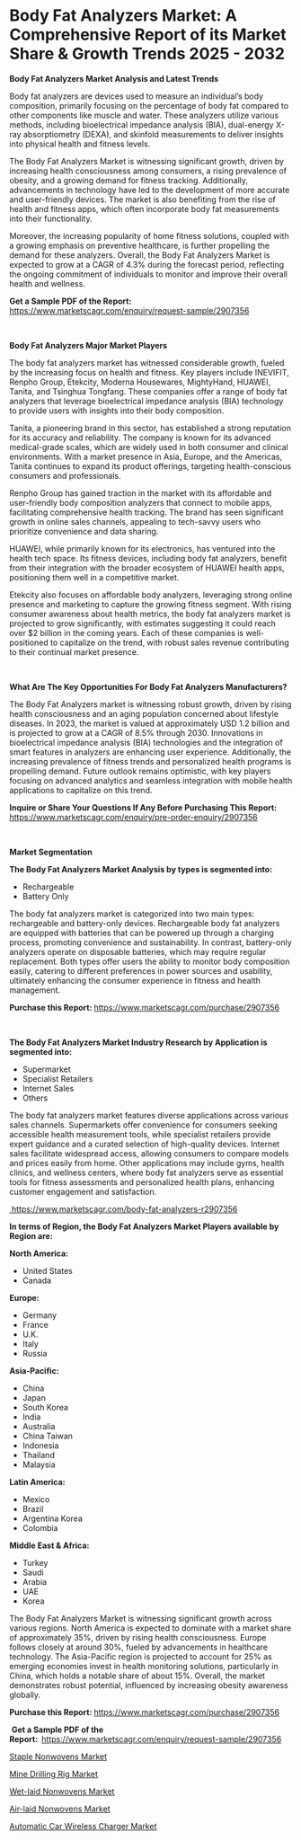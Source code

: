 <p><h1>Body Fat Analyzers Market: A Comprehensive Report of its Market Share & Growth Trends 2025 - 2032</h1></p><p><strong>Body Fat Analyzers Market Analysis and Latest Trends</strong></p>
<p><p>Body fat analyzers are devices used to measure an individual’s body composition, primarily focusing on the percentage of body fat compared to other components like muscle and water. These analyzers utilize various methods, including bioelectrical impedance analysis (BIA), dual-energy X-ray absorptiometry (DEXA), and skinfold measurements to deliver insights into physical health and fitness levels. </p><p>The Body Fat Analyzers Market is witnessing significant growth, driven by increasing health consciousness among consumers, a rising prevalence of obesity, and a growing demand for fitness tracking. Additionally, advancements in technology have led to the development of more accurate and user-friendly devices. The market is also benefiting from the rise of health and fitness apps, which often incorporate body fat measurements into their functionality.</p><p>Moreover, the increasing popularity of home fitness solutions, coupled with a growing emphasis on preventive healthcare, is further propelling the demand for these analyzers. Overall, the Body Fat Analyzers Market is expected to grow at a CAGR of 4.3% during the forecast period, reflecting the ongoing commitment of individuals to monitor and improve their overall health and wellness.</p></p>
<p><strong>Get a Sample PDF of the Report:&nbsp;</strong> <a href="https://www.marketscagr.com/enquiry/request-sample/2907356?utm_campaign=1868&utm_medium=2&utm_source=Github&utm_content=ia&utm_term=12032025&utm_id=body-fat-analyzers">https://www.marketscagr.com/enquiry/request-sample/2907356</a></p>
<p>&nbsp;</p>
<p><strong>Body Fat Analyzers Major Market Players</strong></p>
<p><p>The body fat analyzers market has witnessed considerable growth, fueled by the increasing focus on health and fitness. Key players include INEVIFIT, Renpho Group, Etekcity, Moderna Housewares, MightyHand, HUAWEI, Tanita, and Tsinghua Tongfang. These companies offer a range of body fat analyzers that leverage bioelectrical impedance analysis (BIA) technology to provide users with insights into their body composition.</p><p>Tanita, a pioneering brand in this sector, has established a strong reputation for its accuracy and reliability. The company is known for its advanced medical-grade scales, which are widely used in both consumer and clinical environments. With a market presence in Asia, Europe, and the Americas, Tanita continues to expand its product offerings, targeting health-conscious consumers and professionals.</p><p>Renpho Group has gained traction in the market with its affordable and user-friendly body composition analyzers that connect to mobile apps, facilitating comprehensive health tracking. The brand has seen significant growth in online sales channels, appealing to tech-savvy users who prioritize convenience and data sharing.</p><p>HUAWEI, while primarily known for its electronics, has ventured into the health tech space. Its fitness devices, including body fat analyzers, benefit from their integration with the broader ecosystem of HUAWEI health apps, positioning them well in a competitive market.</p><p>Etekcity also focuses on affordable body analyzers, leveraging strong online presence and marketing to capture the growing fitness segment. With rising consumer awareness about health metrics, the body fat analyzers market is projected to grow significantly, with estimates suggesting it could reach over $2 billion in the coming years. Each of these companies is well-positioned to capitalize on the trend, with robust sales revenue contributing to their continual market presence.</p></p>
<p>&nbsp;</p>
<p><strong>What Are The Key Opportunities For Body Fat Analyzers Manufacturers?</strong></p>
<p><p>The Body Fat Analyzers market is witnessing robust growth, driven by rising health consciousness and an aging population concerned about lifestyle diseases. In 2023, the market is valued at approximately USD 1.2 billion and is projected to grow at a CAGR of 8.5% through 2030. Innovations in bioelectrical impedance analysis (BIA) technologies and the integration of smart features in analyzers are enhancing user experience. Additionally, the increasing prevalence of fitness trends and personalized health programs is propelling demand. Future outlook remains optimistic, with key players focusing on advanced analytics and seamless integration with mobile health applications to capitalize on this trend.</p></p>
<p><strong>Inquire or Share Your Questions If Any Before Purchasing This Report:</strong> <a href="https://www.marketscagr.com/enquiry/pre-order-enquiry/2907356?utm_campaign=1868&utm_medium=2&utm_source=Github&utm_content=ia&utm_term=12032025&utm_id=body-fat-analyzers">https://www.marketscagr.com/enquiry/pre-order-enquiry/2907356</a></p>
<p>&nbsp;</p>
<p><strong>Market Segmentation</strong></p>
<p><strong>The Body Fat Analyzers Market Analysis by types is segmented into:</strong></p>
<p><ul><li>Rechargeable</li><li>Battery Only</li></ul></p>
<p><p>The body fat analyzers market is categorized into two main types: rechargeable and battery-only devices. Rechargeable body fat analyzers are equipped with batteries that can be powered up through a charging process, promoting convenience and sustainability. In contrast, battery-only analyzers operate on disposable batteries, which may require regular replacement. Both types offer users the ability to monitor body composition easily, catering to different preferences in power sources and usability, ultimately enhancing the consumer experience in fitness and health management.</p></p>
<p><strong>Purchase this Report:&nbsp;</strong><a href="https://www.marketscagr.com/purchase/2907356?utm_campaign=1868&utm_medium=2&utm_source=Github&utm_content=ia&utm_term=12032025&utm_id=body-fat-analyzers">https://www.marketscagr.com/purchase/2907356</a></p>
<p>&nbsp;</p>
<p><strong>The Body Fat Analyzers Market Industry Research by Application is segmented into:</strong></p>
<p><ul><li>Supermarket</li><li>Specialist Retailers</li><li>Internet Sales</li><li>Others</li></ul></p>
<p><p>The body fat analyzers market features diverse applications across various sales channels. Supermarkets offer convenience for consumers seeking accessible health measurement tools, while specialist retailers provide expert guidance and a curated selection of high-quality devices. Internet sales facilitate widespread access, allowing consumers to compare models and prices easily from home. Other applications may include gyms, health clinics, and wellness centers, where body fat analyzers serve as essential tools for fitness assessments and personalized health plans, enhancing customer engagement and satisfaction.</p></p>
<p><a href="https://www.marketscagr.com/body-fat-analyzers-r2907356?utm_campaign=1868&utm_medium=2&utm_source=Github&utm_content=ia&utm_term=12032025&utm_id=body-fat-analyzers">&nbsp;https://www.marketscagr.com/body-fat-analyzers-r2907356</a></p>
<p><strong>In terms of Region, the Body Fat Analyzers Market Players available by Region are:</strong></p>
<p>
    <p> <strong> North America: </strong>
        <ul>
            <li>United States</li>
            <li>Canada</li>
        </ul>
        </p> 
    <p> <strong> Europe: </strong>
        <ul>
            <li>Germany</li>
            <li>France</li>
            <li>U.K.</li>
            <li>Italy</li>
            <li>Russia</li>
        </ul>
        </p> 
    <p> <strong> Asia-Pacific: </strong>
        <ul>
            <li>China</li>
            <li>Japan</li>
            <li>South Korea</li>
            <li>India</li>
            <li>Australia</li>
            <li>China Taiwan</li>
            <li>Indonesia</li>
            <li>Thailand</li>
            <li>Malaysia</li>
        </ul>
        </p> 
    <p> <strong> Latin America: </strong>
        <ul>
            <li>Mexico</li>
            <li>Brazil</li>
            <li>Argentina Korea</li>
            <li>Colombia</li>
        </ul>
        </p> 
    <p> <strong> Middle East & Africa: </strong>
        <ul>
            <li>Turkey</li>
            <li>Saudi</li>
            <li>Arabia</li>
            <li>UAE</li>
            <li>Korea</li>
        </ul>
    </p>
    </p>
<p><p>The Body Fat Analyzers Market is witnessing significant growth across various regions. North America is expected to dominate with a market share of approximately 35%, driven by rising health consciousness. Europe follows closely at around 30%, fueled by advancements in healthcare technology. The Asia-Pacific region is projected to account for 25% as emerging economies invest in health monitoring solutions, particularly in China, which holds a notable share of about 15%. Overall, the market demonstrates robust potential, influenced by increasing obesity awareness globally.</p></p>
<p><strong>Purchase this Report: </strong><a href="https://www.marketscagr.com/purchase/2907356?utm_campaign=1868&utm_medium=2&utm_source=Github&utm_content=ia&utm_term=12032025&utm_id=body-fat-analyzers">https://www.marketscagr.com/purchase/2907356</a></p>
<p>&nbsp;<strong>Get a Sample PDF of the Report:&nbsp;&nbsp;</strong><a href="https://www.marketscagr.com/enquiry/request-sample/2907356?utm_campaign=1868&utm_medium=2&utm_source=Github&utm_content=ia&utm_term=12032025&utm_id=body-fat-analyzers">https://www.marketscagr.com/enquiry/request-sample/2907356</a></p>
<p><strong></strong></p>
<p><p><a href="https://github.com/godekkutero4/Market-Research-Report-List-1/blob/main/staple-nonwovens-market.md?utm_campaign=1868&utm_medium=2&utm_source=Github&utm_content=ia&utm_term=12032025&utm_id=body-fat-analyzers">Staple Nonwovens Market</a></p><p><a href="https://github.com/vaduzunny/Market-Research-Report-List-1/blob/main/mine-drilling-rig-market.md?utm_campaign=1868&utm_medium=2&utm_source=Github&utm_content=ia&utm_term=12032025&utm_id=body-fat-analyzers">Mine Drilling Rig Market</a></p><p><a href="https://github.com/dringmurza6r/Market-Research-Report-List-1/blob/main/wet-laid-nonwovens-market.md?utm_campaign=1868&utm_medium=2&utm_source=Github&utm_content=ia&utm_term=12032025&utm_id=body-fat-analyzers">Wet-laid Nonwovens Market</a></p><p><a href="https://github.com/abdhsheila7/Market-Research-Report-List-1/blob/main/air-laid-nonwovens-market.md?utm_campaign=1868&utm_medium=2&utm_source=Github&utm_content=ia&utm_term=12032025&utm_id=body-fat-analyzers">Air-laid Nonwovens Market</a></p><p><a href="https://github.com/gasikcalbos8/Market-Research-Report-List-1/blob/main/automatic-car-wireless-charger-market.md?utm_campaign=1868&utm_medium=2&utm_source=Github&utm_content=ia&utm_term=12032025&utm_id=body-fat-analyzers">Automatic Car Wireless Charger Market</a></p></p>